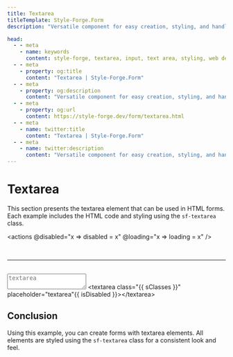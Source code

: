 ```yaml
---
title: Textarea
titleTemplate: Style-Forge.Form
description: "Versatile component for easy creation, styling, and handling of text areas in web apps."

head:
  - - meta
    - name: keywords
      content: style-forge, textarea, input, text area, styling, web development, frontend, textarea elements, textarea styles, responsive
  - - meta
    - property: og:title
      content: "Textarea | Style-Forge.Form"
  - - meta
    - property: og:description
      content: "Versatile component for easy creation, styling, and handling of text areas in web apps."
  - - meta
    - property: og:url
      content: https://style-forge.dev/form/textarea.html
  - - meta
    - name: twitter:title
      content: "Textarea | Style-Forge.Form"
  - - meta
    - name: twitter:description
      content: "Versatile component for easy creation, styling, and handling of text areas in web apps."
---
```


# Textarea

This section presents the textarea element that can be used in HTML forms. Each example includes the HTML code and styling using the `sf-textarea` class.

<actions @disabled="x => disabled = x" @loading="x => loading = x" />

<br />

---
<br />

<textarea :class="sClasses" placeholder="textarea" :disabled="disabled"></textarea>

<highlight lang="html">
&lt;textarea class="{{ sClasses }}" placeholder="textarea"{{ isDisabled }}&gt;&lt;/textarea&gt;
</highlight>

## Conclusion

Using this example, you can create forms with textarea elements. All elements are styled using the `sf-textarea` class for a consistent look and feel.

<script setup>
import { ref, computed } from 'vue';

import 'style-forge.form/src/var.css';
import 'style-forge.form/src/base.css';
import 'style-forge.form/src/global.css';
import 'style-forge.form/src/pseudo-classes.css';

import 'style-forge.form/src/loading.css';
import 'style-forge.form/src/checkbox-radio.css';

import 'style-forge.form/src/textarea.css';

const loading = ref(false);
const disabled = ref(false);

const isLoading = computed(() => loading.value ? 'sf-loading' : null);
const isDisabled = computed(() => disabled.value ? ' disabled' : null);

const sClasses = computed(() => {
  return ['sf-textarea', isLoading.value].filter(x => x).join(' ')
});
</script>
